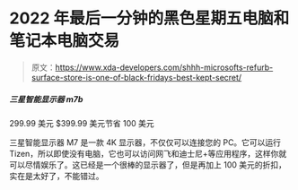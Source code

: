 # 2022 年最后一分钟的黑色星期五电脑和笔记本电脑交易

> 原文：<https://www.xda-developers.com/shhh-microsofts-refurb-surface-store-is-one-of-black-fridays-best-kept-secret/>

##### 三星智能显示器 m7b

299.99 美元 $399.99 美元节省 100 美元

三星智能显示器 M7 是一款 4K 显示器，不仅仅可以连接您的 PC。它可以运行 Tizen，所以即使没有电脑，它也可以访问网飞和迪士尼+等应用程序，这样你就可以尽情娱乐了。这已经是一个很棒的显示器了，但是再加上 100 美元的折扣，实在是太好了，不能错过。